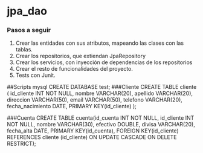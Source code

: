 # jpa_dao
### Pasos a seguir
<ol>
<li>Crear las entidades con sus atributos, mapeando las clases con las tablas.</li>
<li>Crear los repositorios, que extiendan JpaRepository</li>
<li>Crear los servicios, con inyección de dependencias de los repositorios</li>
<li>Crear el resto de funcionalidades del proyecto.</li>
<li>Tests con Junit.</li>
</ol>

##Scripts mysql
CREATE DATABASE test;
###Cliente
CREATE TABLE cliente (
id_cliente INT NOT NULL, 
nombre VARCHAR(20), 
apellido VARCHAR(20), 
direccion VARCHAR(50), 
email VARCHAR(50), 
telefono VARCHAR(20), 
fecha_nacimiento DATE, 
PRIMARY KEY(id_cliente)
);

###Cuenta
CREATE TABLE cuenta(id_cuenta INT NOT NULL, 
id_cliente INT NOT NULL, 
nombre VARCHAR(30), 
efectivo DOUBLE, 
divisa VARCHAR(20), 
fecha_alta DATE, 
PRIMARY KEY(id_cuenta), 
FOREIGN KEY(id_cliente) REFERENCES cliente (id_cliente) ON UPDATE CASCADE ON DELETE RESTRICT);